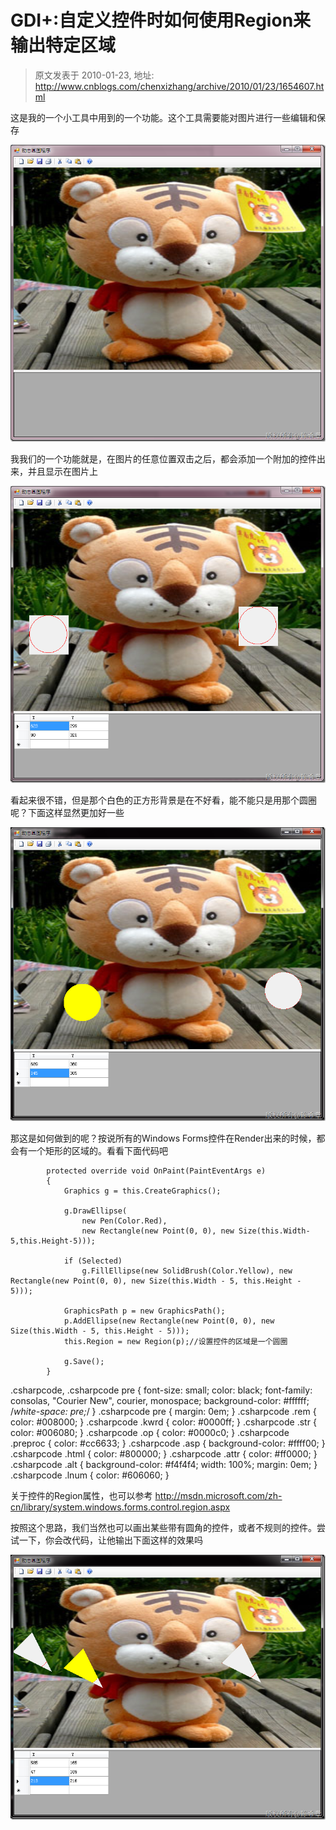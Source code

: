 # GDI+:自定义控件时如何使用Region来输出特定区域 
> 原文发表于 2010-01-23, 地址: http://www.cnblogs.com/chenxizhang/archive/2010/01/23/1654607.html 


这是我的一个小工具中用到的一个功能。这个工具需要能对图片进行一些编辑和保存

 [![image](./images/1654607-image_thumb.png "image")](http://images.cnblogs.com/cnblogs_com/chenxizhang/WindowsLiveWriter/GDIRegion_91A4/image_2.png) 

 我我们的一个功能就是，在图片的任意位置双击之后，都会添加一个附加的控件出来，并且显示在图片上

 [![image](./images/1654607-image_thumb_1.png "image")](http://images.cnblogs.com/cnblogs_com/chenxizhang/WindowsLiveWriter/GDIRegion_91A4/image_4.png) 

 看起来很不错，但是那个白色的正方形背景是在不好看，能不能只是用那个圆圈呢？下面这样显然更加好一些

 [![image](./images/1654607-image_thumb_2.png "image")](http://images.cnblogs.com/cnblogs_com/chenxizhang/WindowsLiveWriter/GDIRegion_91A4/image_6.png) 

 那这是如何做到的呢？按说所有的Windows Forms控件在Render出来的时候，都会有一个矩形的区域的。看看下面代码吧


```
        protected override void OnPaint(PaintEventArgs e)
        {
            Graphics g = this.CreateGraphics();
            
            g.DrawEllipse(
                new Pen(Color.Red),
                new Rectangle(new Point(0, 0), new Size(this.Width-5,this.Height-5)));

            if (Selected)
                g.FillEllipse(new SolidBrush(Color.Yellow), new Rectangle(new Point(0, 0), new Size(this.Width - 5, this.Height - 5)));

            GraphicsPath p = new GraphicsPath();
            p.AddEllipse(new Rectangle(new Point(0, 0), new Size(this.Width - 5, this.Height - 5)));
            this.Region = new Region(p);//设置控件的区域是一个圆圈
            
            g.Save();
        }
```

.csharpcode, .csharpcode pre
{
 font-size: small;
 color: black;
 font-family: consolas, "Courier New", courier, monospace;
 background-color: #ffffff;
 /*white-space: pre;*/
}
.csharpcode pre { margin: 0em; }
.csharpcode .rem { color: #008000; }
.csharpcode .kwrd { color: #0000ff; }
.csharpcode .str { color: #006080; }
.csharpcode .op { color: #0000c0; }
.csharpcode .preproc { color: #cc6633; }
.csharpcode .asp { background-color: #ffff00; }
.csharpcode .html { color: #800000; }
.csharpcode .attr { color: #ff0000; }
.csharpcode .alt 
{
 background-color: #f4f4f4;
 width: 100%;
 margin: 0em;
}
.csharpcode .lnum { color: #606060; }



关于控件的Region属性，也可以参考 <http://msdn.microsoft.com/zh-cn/library/system.windows.forms.control.region.aspx>


按照这个思路，我们当然也可以画出某些带有圆角的控件，或者不规则的控件。尝试一下，你会改代码，让他输出下面这样的效果吗


[![image](./images/1654607-image_thumb_3.png "image")](http://images.cnblogs.com/cnblogs_com/chenxizhang/WindowsLiveWriter/GDIRegion_91A4/image_8.png)

